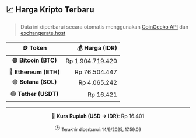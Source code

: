 

<!-- HARGA_KRIPTO -->
## 📈 Harga Kripto Terbaru

> Data ini diperbarui secara otomatis menggunakan [CoinGecko API](https://www.coingecko.com/) dan [exchangerate.host](https://exchangerate.host/)

<div align="center">

| 🪙 Token | 💰 Harga (IDR) |
|:------:|---------------:|
| 🟠 **Bitcoin (BTC)**   | Rp 1.904.719.420 |
| 🔵 **Ethereum (ETH)**  | Rp 76.504.447 |
| 🟣 **Solana (SOL)**    | Rp 4.065.242 |
| 🟢 **Tether (USDT)**   | Rp 16.421 |

---

💱 **Kurs Rupiah (USD → IDR)**: Rp 16.401

🕒 <sub>Terakhir diperbarui: 14/9/2025, 17.59.09</sub>

</div>
<!-- /HARGA_KRIPTO -->